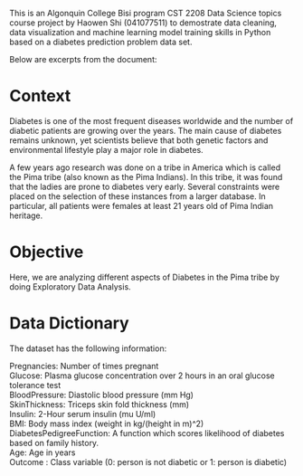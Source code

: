 This is an Algonquin College Bisi program CST 2208 Data Science topics course project by Haowen Shi (041077511) to demostrate data cleaning, data visualization and machine learning model training skills in Python based on a diabetes prediction problem data set.

Below are excerpts from the document:

# Context
Diabetes is one of the most frequent diseases worldwide and the number of diabetic patients are growing over the years. The main cause of diabetes remains unknown, yet scientists believe that both genetic factors and environmental lifestyle play a major role in diabetes.

A few years ago research was done on a tribe in America which is called the Pima tribe (also known as the Pima Indians). In this tribe, it was found that the ladies are prone to diabetes very early. Several constraints were placed on the selection of these instances from a larger database. In particular, all patients were females at least 21 years old of Pima Indian heritage.

# Objective
Here, we are analyzing different aspects of Diabetes in the Pima tribe by doing Exploratory Data Analysis.

# Data Dictionary
The dataset has the following information:

Pregnancies: Number of times pregnant  
Glucose: Plasma glucose concentration over 2 hours in an oral glucose tolerance test  
BloodPressure: Diastolic blood pressure (mm Hg)  
SkinThickness: Triceps skin fold thickness (mm)  
Insulin: 2-Hour serum insulin (mu U/ml)  
BMI: Body mass index (weight in kg/(height in m)^2)  
DiabetesPedigreeFunction: A function which scores likelihood of diabetes based on family history.  
Age: Age in years  
Outcome : Class variable (0: person is not diabetic or 1: person is diabetic)

